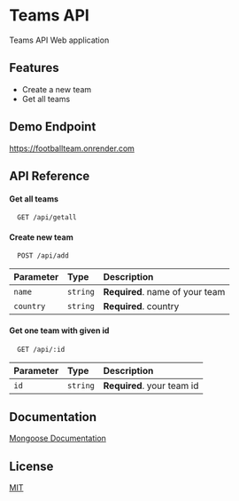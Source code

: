 # Teams API

Teams API Web application

## Features

- Create a new team
- Get all teams

## Demo Endpoint

https://footballteam.onrender.com

## API Reference

#### Get all teams

```http
  GET /api/getall
```

#### Create new team

```http
  POST /api/add
```

| Parameter | Type     | Description                     |
| :-------- | :------- | :------------------------------ |
| `name`    | `string` | **Required**. name of your team |
| `country` | `string` | **Required**. country           |

#### Get one team with given id

```http
  GET /api/:id
```

| Parameter | Type     | Description                |
| :-------- | :------- | :------------------------- |
| `id`      | `string` | **Required**. your team id |

## Documentation

[Mongoose Documentation](https://mongoosejs.com/docs/api/document.html)

## License

[MIT](https://choosealicense.com/licenses/mit/)
